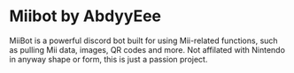 # Miibot by AbdyyEee
MiiBot is a powerful discord bot built for using Mii-related functions, such as pulling Mii data, images, QR codes and more. Not affilated with Nintendo in anyway shape or form, this is just a passion project.
